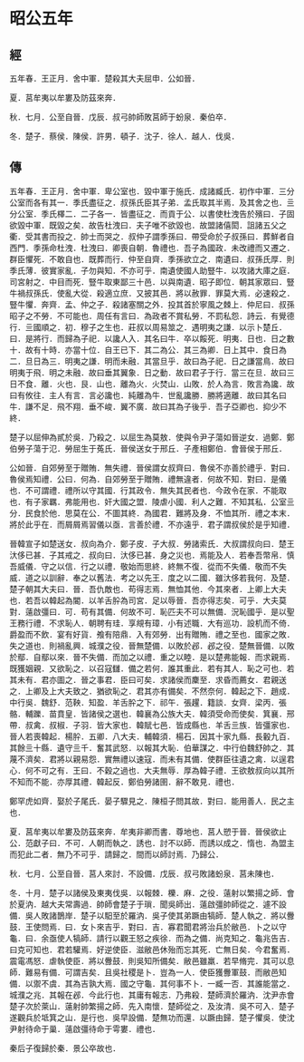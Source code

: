 # 昭公五年
## 經

五年春．王正月．舍中軍．楚殺其大夫屈申．公如晉．

夏．莒牟夷以牟婁及防茲來奔．

秋．七月．公至自晉．戊辰．叔弓帥師敗莒師于蚡泉．秦伯卒．

冬．楚子．蔡侯．陳侯．許男．頓子．沈子．徐人．越人．伐吳．

## 傳

五年春．王正月．舍中軍．卑公室也．毀中軍于施氏．成諸臧氏．初作中軍．三分公室而各有其一．季氏盡征之．叔孫氏臣其子弟．孟氏取其半焉．及其舍之也．亖分公室．季氏檡二．二子各一．皆盡征之．而貢于公．以書使杜洩告於殯曰．子固欲毀中軍．既毀之矣．故告杜洩曰．夫子唯不欲毀也．故盟諸僖閎．詛諸五父之衢．受其書而投之．帥士而哭之．叔仲子謂季孫曰．帶受命於子叔孫曰．葬鮮者自西門．季孫命杜洩．杜洩曰．卿喪自朝．魯禮也．吾子為國政．未改禮而又遷之．群臣懼死．不敢自也．既葬而行．仲至自齊．季孫欲立之．南遺曰．叔孫氏厚．則季氏薄．彼實家亂．子勿與知．不亦可乎．南遺使國人助豎牛．以攻諸大庫之庭．司宮射之．中目而死．豎牛取東鄙三十邑．以與南遺．昭子即位．朝其家眾曰．豎牛禍叔孫氏．使亂大從．殺適立庶．又披其邑．將以赦罪．罪莫大焉．必速殺之．豎牛懼．奔齊．孟、仲之子．殺諸塞關之外．投其首於寧風之棘上．仲尼曰．叔孫昭子之不勞．不可能也．周任有言曰．為政者不賞私勞．不罰私怨．詩云．有覺德行．亖國順之．初．穆子之生也．莊叔以周易筮之．遇明夷之謙．以示卜楚丘．曰．是將行．而歸為子祀．以讒人入．其名曰牛．卒以餒死．明夷．日也．日之數十．故有十時．亦當十位．自王已下．其二為公．其三為卿．日上其中．食日為二．旦日為三．明夷之謙．明而未融．其當旦乎．故曰為子祀．日之謙當鳥．故曰明夷于飛．明之未融．故曰垂其翼象．日之動．故曰君子于行．當三在旦．故曰三日不食．離．火也．艮．山也．離為火．火焚山．山敗．於人為言．敗言為讒．故曰有攸往．主人有言．言必讒也．純離為牛．世亂讒勝．勝將適離．故曰其名曰牛．謙不足．飛不翔．垂不峻．翼不廣．故曰其為子後乎．吾子亞卿也．抑少不終．

楚子以屈伸為貳於吳．乃殺之．以屈生為莫敖．使與令尹子蕩如晉逆女．過鄭．鄭伯勞子蕩于氾．勞屈生于菟氏．晉侯送女于邢丘．子產相鄭伯．會晉侯于邢丘．

公如晉．自郊勞至于贈賄．無失禮．晉侯謂女叔齊曰．魯侯不亦善於禮乎．對曰．魯侯焉知禮．公曰．何為．自郊勞至于贈賄．禮無違者．何故不知．對曰．是儀也．不可謂禮．禮所以守其國．行其政令．無失其民者也．今政令在家．不能取也．有子家羈．弗能用也．奸大國之盟．陵虐小國．利人之難．不知其私．公室亖分．民食於他．思莫在公．不圖其終．為國君．難將及身．不恤其所．禮之本末．將於此乎在．而屑屑焉習儀以亟．言善於禮．不亦遠乎．君子謂叔侯於是乎知禮．

晉韓宣子如楚送女．叔向為介．鄭子皮．子大叔．勞諸索氏．大叔謂叔向曰．楚王汏侈已甚．子其戒之．叔向曰．汏侈已甚．身之災也．焉能及人．若奉吾幣帛．慎吾威儀．守之以信．行之以禮．敬始而思終．終無不復．從而不失儀．敬而不失威．道之以訓辭．奉之以舊法．考之以先王．度之以二國．雖汏侈若我何．及楚．楚子朝其大夫曰．晉．吾仇敵也．苟得志焉．無恤其他．今其來者．上卿上大夫也．若吾以韓起為閽．以羊舌肸為司宮．足以辱晉．吾亦得志矣．可乎．大夫莫對．薳啟彊曰．可．苟有其備．何故不可．恥匹夫不可以無備．況恥國乎．是以聖王務行禮．不求恥人．朝聘有珪．享覜有璋．小有述職．大有巡功．設机而不倚．爵盈而不飲．宴有好貨．飧有陪鼎．入有郊勞．出有贈賄．禮之至也．國家之敗．失之道也．則禍亂興．城濮之役．晉無楚備．以敗於邲．邲之役．楚無晉備．以敗於鄢．自鄢以來．晉不失備．而加之以禮．重之以睦．是以楚弗能報．而求親焉．既獲姻親．又欲恥之．以召寇讎．備之若何．誰其重此．若有其人．恥之可也．若其未有．君亦圖之．晉之事君．臣曰可矣．求諸侯而麇至．求昏而薦女．君親送之．上卿及上大夫致之．猶欲恥之．君其亦有備矣．不然奈何．韓起之下．趙成．中行吳．魏舒．范鞅．知盈．羊舌肸之下．祁午．張趯．籍談．女齊．梁丙．張骼．輔躒．苗賁皇．皆諸侯之選也．韓襄為公族大夫．韓須受命而使矣．箕襄．邢帶．叔禽．叔椒．子羽．皆大家也．韓賦七邑．皆成縣也．羊舌亖族．皆彊家也．晉人若喪韓起．楊肸．五卿．八大夫．輔韓須．楊石．因其十家九縣．長轂九百．其餘亖十縣．遺守亖千．奮其武怒．以報其大恥．伯華謀之．中行伯魏舒帥之．其蔑不濟矣．君將以親易怨．實無禮以速寇．而未有其備．使群臣往遺之禽．以逞君心．何不可之有．王曰．不穀之過也．大夫無辱．厚為韓子禮．王欲敖叔向以其所不知而不能．亦厚其禮．韓起反．鄭伯勞諸圉．辭不敢見．禮也．

鄭罕虎如齊．娶於子尾氏．晏子驟見之．陳桓子問其故．對曰．能用善人．民之主也．

夏．莒牟夷以牟婁及防茲來奔．牟夷非卿而書．尊地也．莒人愬于晉．晉侯欲止公．范獻子曰．不可．人朝而執之．誘也．討不以師．而誘以成之．惰也．為盟主而犯此二者．無乃不可乎．請歸之．間而以師討焉．乃歸公．

秋．七月．公至自晉．莒人來討．不設備．戊辰．叔弓敗諸蚡泉．莒未陳也．

冬．十月．楚子以諸侯及東夷伐吳．以報棘．櫟．麻．之役．薳射以繁揚之師．會於夏汭．越大夫常壽過．帥師會楚子于瑣．聞吳師出．薳啟彊帥師從之．遽不設備．吳人敗諸鵲岸．楚子以馹至於羅汭．吳子使其弟蹶由犒師．楚人執之．將以釁鼓．王使問焉．曰．女卜來吉乎．對曰．吉．寡君聞君將治兵於敝邑．卜之以守龜．曰．余亟使人犒師．請行以觀王怒之疾徐．而為之備．尚克知之．龜兆告吉．曰克可知也．君若驩焉．好逆使臣．滋敝邑休殆而忘其死．亡無日矣．今君奮焉．震電馮怒．虐執使臣．將以釁鼓．則吳知所備矣．敝邑雖羸．若早脩完．其可以息師．難易有備．可謂吉矣．且吳社稷是卜．豈為一人．使臣獲釁軍鼓．而敝邑知備．以禦不虞．其為吉孰大焉．國之守龜．其何事不卜．一臧一否．其誰能當之．城濮之兆．其報在邲．今此行也．其庸有報志．乃弗殺．楚師濟於羅汭．沈尹赤會楚子次於萊山．薳射帥繁揚之師．先入南懷．楚師從之．及汝清．吳不可入．楚子遂觀兵於坻箕之山．是行也．吳早設備．楚無功而還．以蹶由歸．楚子懼吳．使沈尹射待命于巢．薳啟彊待命于雩婁．禮也．

秦后子復歸於秦．景公卒故也．


